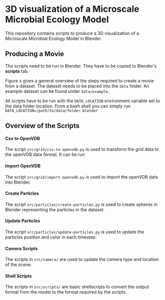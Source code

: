 # 3D visualization of a Microscale Microbial Ecology Model

This repository contains scripts to produce a 3D visualization of a Microscale Microbial Ecology Model in Blender.


## Producing a Movie

The scripts need to be run in Blender. They have to be copied to Blender's **scripts** tab.

Figure x gives a general overview of the steps required to create a movie from a dataset. The dataset needs to be placed into the `data` folder. An example dataset can be found under `data/example`.

All scripts have to be run with the `DATA_LOCATION` environment variable set to the data folder location. From a bash shell you can simply run `DATA_LOCATION=/path/to/data/folder blender`

## Overview of the Scripts

#### Csv to OpenVDB

The script `src/grid/csv-to-openvdb.py` is used to transform the grid data to the openVDB data format. It can be run 

#### Import OpenVDB

The script `src/grid/import-openvdb.py` is used to import the openVDB data into Blender.


#### Create Particles

The script `src/particles/create-particles.py` is used to create spheres in Blender representing the particles in the dataset.

#### Update Particles

The script `src/particles/update-particles.py` is used to update the particles position and color in each timestep.

#### Camera Scripts

The scripts in `src/camera/` are used to update the camera type and location of the scene.

#### Shell Scripts

The scripts in `src/scripts/` are basic shellscripts to convert the output format from the model to the format required by the scripts.
